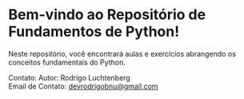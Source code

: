 # Bem-vindo ao Repositório de Fundamentos de Python!

Neste repositório, você encontrará aulas e exercícios abrangendo os conceitos fundamentais do Python.

Contato:
Autor: Rodrigo Luchtenberg  
Email de Contato: devrodrigobnu@gmail.com
